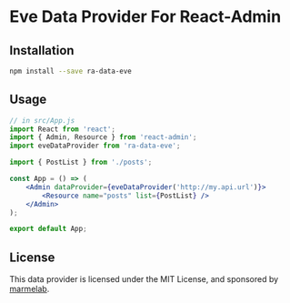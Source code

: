 # Eve Data Provider For React-Admin

## Installation

```sh
npm install --save ra-data-eve
```

## Usage

```jsx
// in src/App.js
import React from 'react';
import { Admin, Resource } from 'react-admin';
import eveDataProvider from 'ra-data-eve';

import { PostList } from './posts';

const App = () => (
    <Admin dataProvider={eveDataProvider('http://my.api.url')}>
        <Resource name="posts" list={PostList} />
    </Admin>
);

export default App;
```

## License

This data provider is licensed under the MIT License, and sponsored by [marmelab](http://marmelab.com).
